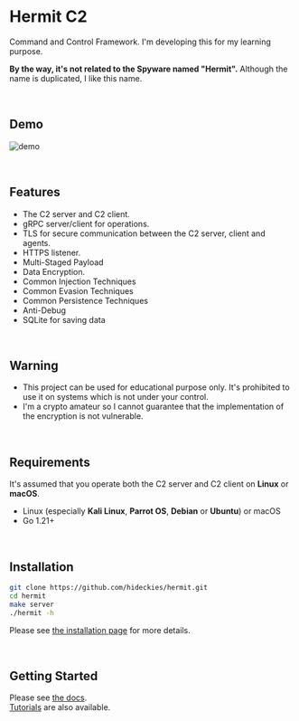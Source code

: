 # Hermit C2

Command and Control Framework. 
I'm developing this for my learning purpose.  

**By the way, it's not related to the Spyware named "Hermit".** Although the name is duplicated, I like this name.  

<br />

## Demo

![demo](assets/hermit_demo.gif)

<br />

## Features

- The C2 server and C2 client.
- gRPC server/client for operations.
- TLS for secure communication between the C2 server, client and agents.
- HTTPS listener.
- Multi-Staged Payload
- Data Encryption.
- Common Injection Techniques
- Common Evasion Techniques
- Common Persistence Techniques
- Anti-Debug
- SQLite for saving data

<br />

## Warning

- This project can be used for educational purpose only. It's prohibited to use it on systems which is not under your control.
- I'm a crypto amateur so I cannot guarantee that the implementation of the encryption is not vulnerable.

<br />

## Requirements

It's assumed that you operate both the C2 server and C2 client on **Linux** or **macOS**.

- Linux (especially **Kali Linux**, **Parrot OS**, **Debian** or **Ubuntu**) or macOS
- Go 1.21+

<br />

## Installation

```sh
git clone https://github.com/hideckies/hermit.git
cd hermit
make server
./hermit -h
```

Please see [the installation page](https://hermit.hdks.org/installation/) for more details.

<br />

## Getting Started

Please see [the docs](https://hermit.hdks.org/getting-started/).  
[Tutorials](https://hermit.hdks.org/tutorials/simple-implant-beacon/) are also available.  
